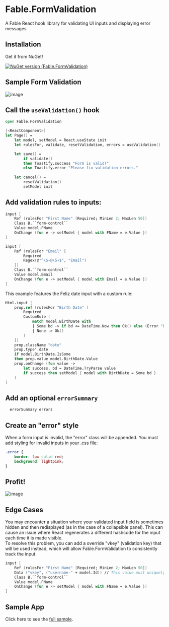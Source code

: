 # Fable.FormValidation
A Fable React hook library for validating UI inputs and displaying error messages

## Installation
Get it from NuGet!

[![NuGet version (Fable.FormValidation)](https://img.shields.io/nuget/v/Fable.FormValidation.svg?style=flat-square)](https://www.nuget.org/packages/Fable.FormValidation/)


## Sample Form Validation

![image](https://user-images.githubusercontent.com/1030435/112770351-68531680-8ff4-11eb-9e05-e1bee7e6c630.png)


## Call the `useValidation()` hook

``` fsharp
open Fable.FormValidation

[<ReactComponent>]
let Page() = 
    let model, setModel = React.useState init
    let rulesFor, validate, resetValidation, errors = useValidation() 

    let save() = 
        if validate() 
        then Toastify.success "Form is valid!"
        else Toastify.error "Please fix validation errors."
        
    let cancel() = 
        resetValidation()
        setModel init


```

## Add validation rules to inputs:

``` fsharp
input [
    Ref (rulesFor "First Name" [Required; MinLen 2; MaxLen 50])
    Class B.``form-control``
    Value model.FName
    OnChange (fun e -> setModel { model with FName = e.Value })
]
```

``` fsharp
input [
    Ref (rulesFor "Email" [ 
        Required 
        Regex(@"^\S+@\S+$", "Email")
    ])
    Class B.``form-control``
    Value model.Email
    OnChange (fun e -> setModel { model with Email = e.Value })
]
```

This example features the Feliz date input with a custom rule:
``` fsharp 
Html.input [
    prop.ref (rulesFor "Birth Date" [
        Required
        CustomRule (
            match model.BirthDate with
            | Some bd -> if bd <= DateTime.Now then Ok() else (Error "Birth Date cannot be a future date")
            | None -> Ok()
        )
    ])
    prop.className "date"
    prop.type'.date
    if model.BirthDate.IsSome
    then prop.value model.BirthDate.Value
    prop.onChange (fun value ->
        let success, bd = DateTime.TryParse value
        if success then setModel { model with BirthDate = Some bd }
    )
]
```

## Add an optional `errorSummary`

``` fsharp
  errorSummary errors
```

## Create an "error" style
When a form input is invalid, the "error" class will be appended. 
You must add styling for invalid inputs in your .css file:
``` css
.error {
	border: 1px solid red;
	background: lightpink;
}
```

## Profit!

![image](https://user-images.githubusercontent.com/1030435/112770388-959fc480-8ff4-11eb-8818-1c446a66c8b5.png)


## Edge Cases
You may encounter a situation where your validated input field is sometimes hidden and then redisplayed (as in the case of a collapsible panel).
This can cause an issue where React regenerates a different hashcode for the input each time it is made visible.  
To resolve this problem, you can add a override "vkey" (validation key) that will be used instead, which will allow Fable.FormValidation to consistently track the input.

``` fsharp
input [
    Ref (rulesFor "First Name" [Required; MinLen 2; MaxLen 50])
    Data ("vkey", ("username-" + model.Id)) // This value must uniquely identify this field
    Class B.``form-control``
    Value model.FName
    OnChange (fun e -> setModel { model with FName = e.Value })
]
```

## Sample App
Click here to see the [full sample](https://github.com/JordanMarr/Fable.FormValidation/blob/main/src/SampleUI/src/UserForm.fs).
